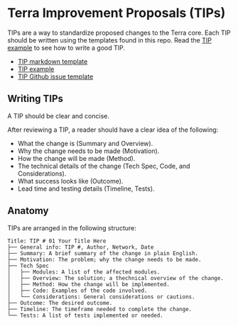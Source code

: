 # Terra Improvement Proposals (TIPs)

TIPs are a way to standardize proposed changes to the Terra core. Each TIP should be written using the templates found in this repo. Read the [TIP example](./tip-example.md) to see how to write a good TIP. 

- [TIP markdown template](./tip-template.md)
- [TIP example](./tip-example.md)
- [TIP Github issue template](./.github/ISSUE_TEMPLATE/terra-improvement-proposal--tip-.md)



## Writing TIPs

A TIP should be clear and concise. 

After reviewing a TIP, a reader should have a clear idea of the following:

- What the change is (Summary and Overview).
- Why the change needs to be made (Motivation).
- How the change will be made (Method).
- The technical details of the change (Tech Spec, Code, and Considerations).
- What success looks like (Outcome).
- Lead time and testing details (Timeline, Tests).

## Anatomy

TIPs are arranged in the following structure:

```
Title: TIP # 01 Your Title Here
├── General info: TIP #, Author, Network, Date
├── Summary: A brief summary of the change in plain English. 
├── Motivation: The problem; why the change needs to be made.
├── Tech Spec
│   ├── Modules: A list of the affected modules. 
│   ├── Overview: The solution; a thechnical overview of the change. 
│   ├── Method: How the change will be implemented.
│   ├── Code: Examples of the code involved. 
│   └── Considerations: General considerations or cautions. 
├── Outcome: The desired outcome. 
├── Timeline: The timeframe needed to complete the change.
└── Tests: A list of tests implemented or needed. 
```
